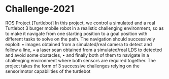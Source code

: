 # Challenge-2021
ROS Project [Turtlebot]
In this project, we control a simulated and a real Turtlebot 3 burger mobile robot in a realistic challenging environment, so as to make it navigate from one starting position to a goal position with different tasks to solve on the path. The navigation should successively exploit: • images obtained from a simulated/real camera to detect and follow a line, • a laser scan obtained from a simulated/real LDS to detected and avoid some obstacles, • and finally both of them to navigate in a challenging environment where both sensors are required together. The project takes the form of 3 successive challenges relying on the sensorimotor capabilities of the turtlebot
